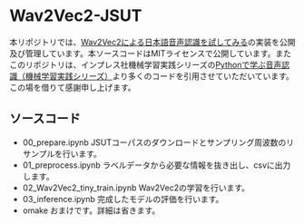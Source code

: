 # Wav2Vec2-JSUT
本リポジトリでは、[Wav2Vec2による日本語音声認識を試してみる](https://zenn.dev/itsuki9180/articles/f0f5e409a9c808)の実装を公開及び管理しています。本ソースコードはMITライセンスで公開しています。またこのリポジトリは、インプレス社機械学習実践シリーズの[Pythonで学ぶ音声認識（機械学習実践シリーズ）](https://book.impress.co.jp/books/1120101083)より多くのコードを引用させていただいています。この場を借りて感謝申し上げます。

## ソースコード
- 00_prepare.ipynb
  JSUTコーパスのダウンロードとサンプリング周波数のリサンプルを行います。
- 01_preprocess.ipynb
  ラベルデータから必要な情報を抜き出し、csvに出力します。
- 02_Wav2Vec2_tiny_train.ipynb
  Wav2Vec2の学習を行います。
- 03_inference.ipynb 
  完成したモデルの評価を行います。
- omake
  おまけです。詳細は省きます。
